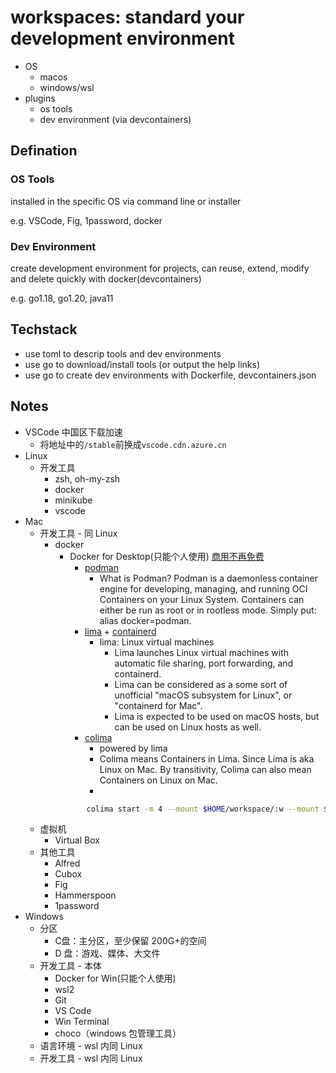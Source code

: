 # workspaces: standard your development environment

- OS
  - macos
  - windows/wsl
- plugins
  - os tools
  - dev environment (via devcontainers)

## Defination

### OS Tools

installed in the specific OS via command line or installer

e.g. VSCode, Fig, 1password, docker

### Dev Environment

create development environment for projects, can reuse, extend, modify and delete quickly with docker(devcontainers)

e.g. go1.18, go1.20, java11


## Techstack

- use toml to descrip tools and dev environments
- use go to download/install tools (or output the help links)
- use go to create dev environments with Dockerfile, devcontainers.json

## Notes

- VSCode 中国区下载加速  
  - 将地址中的`/stable`前换成`vscode.cdn.azure.cn`  
- Linux  
  - 开发工具  
    - zsh, oh-my-zsh  
    - docker  
    - minikube  
    - vscode  
- Mac  
  - 开发工具 - 同 Linux  
    - docker  
      - Docker for Desktop(只能个人使用) [商用不再免费](https://www.docker.com/blog/updating-product-subscriptions/)  
        - [podman](https://podman.io/)  
          - What is Podman? Podman is a daemonless container engine for developing, managing, and running OCI Containers on your Linux System. Containers can either be run as root or in rootless mode.
       Simply put: alias docker=podman.  
        - [lima](https://github.com/lima-vm/lima) + [containerd](https://containerd.io)  
          - lima: Linux virtual machines  
            - Lima launches Linux virtual machines with automatic file sharing, port forwarding, and containerd.  
            - Lima can be considered as a some sort of unofficial "macOS subsystem for Linux", or "containerd for Mac".  
            - Lima is expected to be used on macOS hosts, but can be used on Linux hosts as well.  
        - [colima](https://github.com/abiosoft/colima)  
          - powered by lima  
          - Colima means Containers in Lima. Since Lima is aka Linux on Mac. By transitivity, Colima can also mean Containers on Linux on Mac.  
          -  
       ``` zsh
              colima start -m 4 --mount $HOME/workspace/:w --mount $HOME/.gradle
       ```
  - 虚拟机  
    - Virtual Box  
  - 其他工具  
    - Alfred  
    - Cubox  
    - Fig  
    - Hammerspoon  
    - 1password  
- Windows  
  - 分区  
    - C盘：主分区，至少保留 200G+的空间  
    - D 盘：游戏、媒体、大文件  
  - 开发工具 - 本体  
    - Docker for Win(只能个人使用)  
    - wsl2  
    - Git  
    - VS Code  
    - Win Terminal  
    - choco（windows 包管理工具）  
  - 语言环境 - wsl 内同 Linux  
  - 开发工具 - wsl 内同 Linux  
